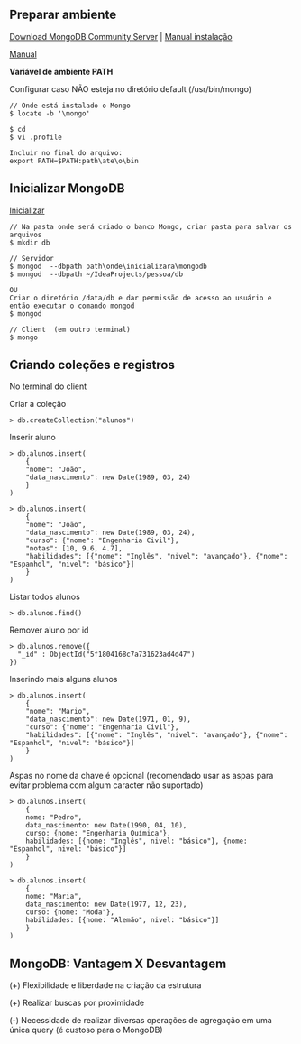## Preparar ambiente

[Download MongoDB Community Server](https://www.mongodb.com/try/download/community) | [Manual instalação](https://docs.mongodb.com/manual/administration/install-community/)

[Manual](https://docs.mongodb.com/manual/)

**Variável de ambiente PATH**

Configurar caso NÃO esteja no diretório default (/usr/bin/mongo)

	// Onde está instalado o Mongo
	$ locate -b '\mongo'

	$ cd
	$ vi .profile
	
	Incluir no final do arquivo:
	export PATH=$PATH:path\ate\o\bin

## Inicializar MongoDB

[Inicializar](https://docs.mongodb.com/manual/tutorial/manage-mongodb-processes/)
	
	// Na pasta onde será criado o banco Mongo, criar pasta para salvar os arquivos
	$ mkdir db
	
	// Servidor
	$ mongod  --dbpath path\onde\inicializara\mongodb		
	$ mongod  --dbpath ~/IdeaProjects/pessoa/db
	
	OU
	Criar o diretório /data/db e dar permissão de acesso ao usuário e então executar o comando mongod 
	$ mongod
	
	// Client  (em outro terminal)
	$ mongo	
	
## Criando coleções e registros

No terminal do client

Criar a coleção

	> db.createCollection("alunos")
	
Inserir aluno

	> db.alunos.insert(
		{
		"nome": "João",
		"data_nascimento": new Date(1989, 03, 24)
		}
	)	
	
	> db.alunos.insert(
		{
		"nome": "João",
		"data_nascimento": new Date(1989, 03, 24),
		"curso": {"nome": "Engenharia Civil"},
		"notas": [10, 9.6, 4.7],
		"habilidades": [{"nome": "Inglês", "nivel": "avançado"}, {"nome": "Espanhol", "nivel": "básico"}]
		}
	)
	
Listar todos alunos

	> db.alunos.find()
	
Remover aluno por id

	> db.alunos.remove({
	  "_id" : ObjectId("5f1804168c7a731623ad4d47")
	})
	
Inserindo mais alguns alunos

	> db.alunos.insert(
		{
		"nome": "Mario",
		"data_nascimento": new Date(1971, 01, 9),
		"curso": {"nome": "Engenharia Civil"},		
		"habilidades": [{"nome": "Inglês", "nivel": "avançado"}, {"nome": "Espanhol", "nivel": "básico"}]
		}
	)	
	
Aspas no nome da chave é opcional (recomendado usar as aspas para evitar problema com algum caracter não suportado)

	> db.alunos.insert(
		{
		nome: "Pedro",
		data_nascimento: new Date(1990, 04, 10),
		curso: {nome: "Engenharia Química"},		
		habilidades: [{nome: "Inglês", nivel: "básico"}, {nome: "Espanhol", nivel: "básico"}]
		}
	)
	
	> db.alunos.insert(
		{
		nome: "Maria",
		data_nascimento: new Date(1977, 12, 23),
		curso: {nome: "Moda"},		
		habilidades: [{nome: "Alemão", nivel: "básico"}]
		}
	)
	
	
## MongoDB: Vantagem X Desvantagem

(+) Flexibilidade e liberdade na criação da estrutura

(+) Realizar buscas por proximidade

(-) Necessidade de realizar diversas operações de agregação em uma única query (é custoso para o MongoDB)